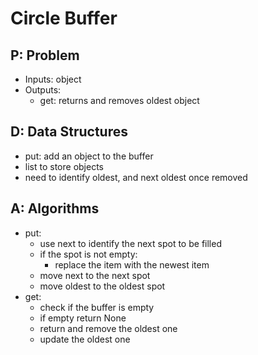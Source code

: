 # Circle Buffer

## P: Problem
- Inputs: object
- Outputs: 
    - get: returns and removes oldest object

## D: Data Structures
- put: add an object to the buffer
- list to store objects
- need to identify oldest, and next oldest once removed 

## A: Algorithms
- put:
    - use next to identify the next spot to be filled 
    - if the spot is not empty:
        - replace the item with the newest item
    - move next to the next spot 
    - move oldest to the oldest spot 
- get: 
    - check if the buffer is empty
    - if empty return None
    - return and remove the oldest one 
    - update the oldest one 
